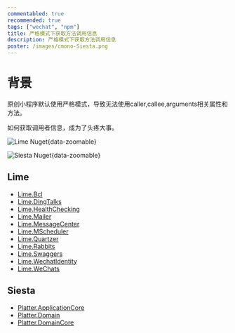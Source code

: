 ```yaml
---
commentabled: true
recommended: true
tags: ["wechat", "npm"]
title: 严格模式下获取方法调用信息
description: 严格模式下获取方法调用信息
poster: /images/cmono-Siesta.png
---
```


# 背景 #

原创小程序默认使用严格模式，导致无法使用caller,callee,arguments相关属性和方法。

如何获取调用者信息，成为了头疼大事。

<div class="grid grid-cols-2 gap-4">

![Lime Nuget](/images/cmono-Lime.png){data-zoomable}

![Siesta Nuget](/images/cmono-Siesta.png){data-zoomable}

</div>

## Lime ##

- [Lime.Bcl](https://www.nuget.org/packages/Lime.Bcl/)
- [Lime.DingTalks](https://www.nuget.org/packages/Lime.DingTalks/)
- [Lime.HealthChecking](https://www.nuget.org/packages/Lime.HealthChecking/)
- [Lime.Mailer](https://www.nuget.org/packages/Lime.Mailer/)
- [Lime.MessageCenter](https://www.nuget.org/packages/Lime.MessageCenter/)
- [Lime.MScheduler](https://www.nuget.org/packages/Lime.MScheduler/)
- [Lime.Quartzer](https://www.nuget.org/packages/Lime.Quartzer/)
- [Lime.Rabbits](https://www.nuget.org/packages/Lime.Rabbits/)
- [Lime.Swaggers](https://www.nuget.org/packages/Lime.Swaggers/)
- [Lime.WechatIdentity](https://www.nuget.org/packages/Lime.WechatIdentity/)
- [Lime.WeChats](https://www.nuget.org/packages/Lime.WeChats/)

## Siesta ##

- [Platter.ApplicationCore](https://www.nuget.org/packages/Platter.ApplicationCore/)
- [Platter.Domain](https://www.nuget.org/packages/Platter.Domain/)
- [Platter.DomainCore](https://www.nuget.org/packages/Platter.DomainCore/)
